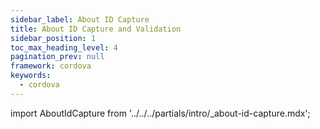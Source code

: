 ```yaml
---
sidebar_label: About ID Capture
title: About ID Capture and Validation
sidebar_position: 1
toc_max_heading_level: 4
pagination_prev: null
framework: cordova
keywords:
  - cordova
---
```


import AboutIdCapture from '../../../partials/intro/_about-id-capture.mdx';

<AboutIdCapture/>